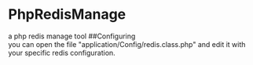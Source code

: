 # PhpRedisManage   
a php redis manage tool
##Configuring   
you can open the file  "application/Config/redis.class.php" and edit it with your specific redis configuration.

